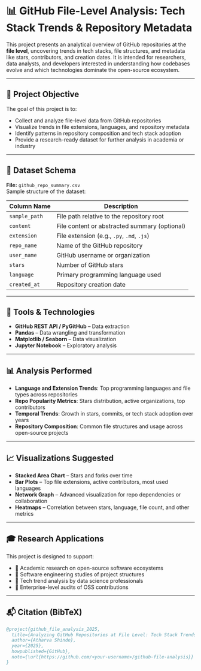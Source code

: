 # 📊 GitHub File-Level Analysis: Tech Stack Trends & Repository Metadata

This project presents an analytical overview of GitHub repositories at the **file level**, uncovering trends in tech stacks, file structures, and metadata like stars, contributors, and creation dates. It is intended for researchers, data analysts, and developers interested in understanding how codebases evolve and which technologies dominate the open-source ecosystem.

---

## 📌 Project Objective

The goal of this project is to:

- Collect and analyze file-level data from GitHub repositories
- Visualize trends in file extensions, languages, and repository metadata
- Identify patterns in repository composition and tech stack adoption
- Provide a research-ready dataset for further analysis in academia or industry

---

## 📁 Dataset Schema

**File:** `github_repo_summary.csv`  
Sample structure of the dataset:

| Column Name   | Description                                       |
|---------------|---------------------------------------------------|
| `sample_path` | File path relative to the repository root         |
| `content`     | File content or abstracted summary (optional)     |
| `extension`   | File extension (e.g., `.py`, `.md`, `.js`)        |
| `repo_name`   | Name of the GitHub repository                     |
| `user_name`   | GitHub username or organization                   |
| `stars`       | Number of GitHub stars                            |
| `language`    | Primary programming language used                 |
| `created_at`  | Repository creation date                          |

---

## 🧰 Tools & Technologies

- **GitHub REST API / PyGitHub** – Data extraction
- **Pandas** – Data wrangling and transformation
- **Matplotlib / Seaborn** – Data visualization
- **Jupyter Notebook** – Exploratory analysis

---

## 📊 Analysis Performed

- **Language and Extension Trends**: Top programming languages and file types across repositories
- **Repo Popularity Metrics**: Stars distribution, active organizations, top contributors
- **Temporal Trends**: Growth in stars, commits, or tech stack adoption over years
- **Repository Composition**: Common file structures and usage across open-source projects

---

## 📈 Visualizations Suggested

- **Stacked Area Chart** – Stars and forks over time
- **Bar Plots** – Top file extensions, active contributors, most used languages
- **Network Graph** – Advanced visualization for repo dependencies or collaboration
- **Heatmaps** – Correlation between stars, language, file count, and other metrics

---

## 🎓 Research Applications

This project is designed to support:

- 📘 Academic research on open-source software ecosystems
- 🧪 Software engineering studies of project structures
- 🧠 Tech trend analysis by data science professionals
- 🏢 Enterprise-level audits of OSS contributions

---

## 📬 Citation (BibTeX)

```bibtex
@project{github_file_analysis_2025,
  title={Analyzing GitHub Repositories at File Level: Tech Stack Trends, Structures, and Content},
  author={Atharva Shinde},
  year={2025},
  howpublished={GitHub},
  note={\url{https://github.com/<your-username>/github-file-analysis}}
}

